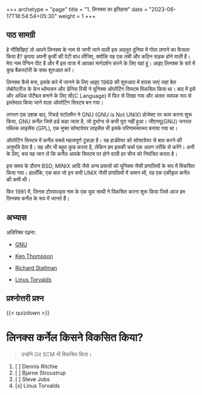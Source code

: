 +++
archetype = "page"
title = "1. लिनक्स का इतिहास"
date = "2023-06-17T18:54:54+05:30"
weight = 1
+++

## पाठ सामग्री

हे नौसिखिए! तो आपने लिनक्स के नाम से जानी जाने वाली इस अद्भुत दुनिया में गोता लगाने का फैसला किया है? कृपया अपनी कुर्सी की पेटी बांध लीजिए, क्योंकि यह एक लंबी और कठिन सड़क होने वाली है। मेरा नाम पेंग्विन पीट है और मैं इस यात्रा में आपका मार्गदर्शन करने के लिए यहां हूं। आइए लिनक्स के बारे में कुछ बैकस्टोरी के साथ शुरुआत करें।

लिनक्स कैसे बना, इसके बारे में जानने के लिए आइए 1969 की शुरुआत में वापस जाएं जहां बेल लेबोरेटरीज के केन थॉम्पसन और डेनिस रिची ने यूनिक्स ऑपरेटिंग सिस्टम विकसित किया था। बाद में इसे और अधिक पोर्टेबल बनाने के लिए सी(C Language) में फिर से लिखा गया और अंततः व्यापक रूप से इस्तेमाल किया जाने वाला ऑपरेटिंग सिस्टम बन गया।

लगभग एक दशक बाद, रिचर्ड स्टॉलमैन ने GNU (GNU is Not UNIX) प्रोजेक्ट पर काम करना शुरू किया, GNU कर्नेल जिसे हर्ड कहा जाता है, जो दुर्भाग्य से कभी पूरा नहीं हुआ। जीएनयू(GNU) जनरल पब्लिक लाइसेंस (GPL), एक मुफ्त सॉफ्टवेयर लाइसेंस भी इसके परिणामस्वरूप बनाया गया था।

ऑपरेटिंग सिस्टम में कर्नेल सबसे महत्वपूर्ण टुकड़ा है। यह हार्डवेयर को सॉफ्टवेयर से बात करने की अनुमति देता है। यह और भी बहुत कुछ करता है, लेकिन हम इसकी चर्चा एक अलग तरीके से करेंगे। अभी के लिए, बस यह जान लें कि कर्नेल आपके सिस्टम पर होने वाली हर चीज को नियंत्रित करता है।

इस समय के दौरान BSD, MINIX आदि जैसे अन्य प्रयासों को यूनिक्स जैसी प्रणालियों के रूप में विकसित किया गया। हालाँकि, एक बात जो इन सभी UNIX जैसी प्रणालियों में समान थी, वह एक एकीकृत कर्नेल की कमी थी।

फिर 1991 में, लिनस टोरवाल्ड्स नाम के एक युवा साथी ने विकसित करना शुरू किया जिसे आज हम लिनक्स कर्नेल के रूप में जानते हैं।

## अभ्यास

अतिरिक्त पढ़ना:
- [GNU](https://www.gnu.org/home.en.html)

- [Ken Thompson](https://en.wikipedia.org/wiki/Ken_Thompson)

- [Richard Stallman](https://stallman.org/)

- [Linus Torvalds](https://en.wikipedia.org/wiki/Linus_Torvalds)


## प्रश्नोत्तरी प्रश्न

{{< quizdown >}}

# लिनक्स कर्नेल किसने विकसित किया?

> उन्होंने Git SCM भी विकसित किया।

1. [ ] Dennis Ritchie
1. [ ] Bjarne Stroustrup
1. [ ] Steve Jobs
1. [x] Linus Torvalds